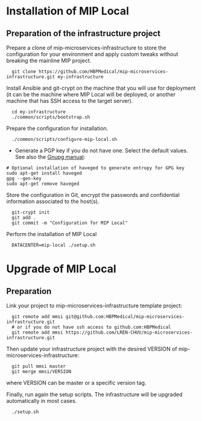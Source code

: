 # Installation of MIP Local

## Preparation of the infrastructure project

Prepare a clone of mip-microservices-infrastructure to store the configuration for your environment and apply custom tweaks without breaking the mainline MIP project.

```
  git clone https://github.com/HBPMedical/mip-microservices-infrastructure.git my-infrastructure
```

Install Ansible and git-crypt on the machine that you will use for deployment (it can be the machine where MIP Local will be deployed, or another machine that has SSH access to the target server).

```
  cd my-infrastructure
  ./common/scripts/bootstrap.sh
```

Prepare the configuration for installation.

```
  ./common/scripts/configure-mip-local.sh

```

* Generate a PGP key if you do not have one. Select the default values. See also the [Gnupg manual](https://www.gnupg.org/gph/en/manual/c14.html):

```
# Optional installation of haveged to generate entropy for GPG key
sudo apt-get install haveged
gpg --gen-key
sudo apt-get remove haveged
```

Store the configuration in Git, encrypt the passwords and confidential information associated to the host(s).

```
  git-crypt init
  git add .
  git commit -m "Configuration for MIP Local"

```

Perform the installation of MIP Local

```
  DATACENTER=mip-local ./setup.sh
```

# Upgrade of MIP Local

## Preparation

Link your project to mip-microservices-infrastructure template project:

```
  git remote add mmsi git@github.com:HBPMedical/mip-microservices-infrastructure.git
  # or if you do not have ssh access to github.com:HBPMedical
  git remote add mmsi https://github.com/LREN-CHUV/mip-microservices-infrastructure.git
```

Then update your infrastructure project with the desired VERSION of mip-microservices-infrastructure:

```
  git pull mmsi master
  git merge mmsi/VERSION
```

where VERSION can be master or a specific version tag.

Finally, run again the setup scripts. The infrastructure will be upgraded automatically in most cases.

```
  ./setup.sh
```

